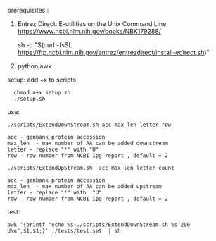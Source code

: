 prerequisites :

1) Entrez Direct: E-utilities on the Unix Command Line
https://www.ncbi.nlm.nih.gov/books/NBK179288/

    sh -c "$(curl -fsSL https://ftp.ncbi.nlm.nih.gov/entrez/entrezdirect/install-edirect.sh)"

2) python,awk

setup: 
      add +x to scripts

      chmod u+x setup.sh
      ./setup.sh

use:

    ./scripts/ExtendDownStream.sh acc max_len letter row

    acc - genbank protein accession
    max_len  - max number of AA can be added downstream
    letter - replace "*" with "U"
    row - row number from NCBI ipg report , default = 2

    ./scripts/ExtendUpStream.sh  acc max_len letter count

    acc - genbank protein accession
    max_len  - max number of AA can be added upstream
    letter - replace "*" with  "U"
    row - row number from NCBI ipg report , default = 2

test:

    awk '{printf "echo %s;./scripts/ExtendDownStream.sh %s 200 U\n",$1,$1;}' ./tests/test.set  | sh

